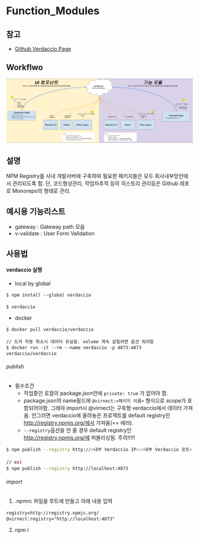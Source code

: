 # Function_Modules

## 참고

- [Github Verdaccio Page](https://github.com/verdaccio/verdaccio)

## Workflwo

<img src="./Workflow_Storybook_Verdaccio.png" style="margin:auto;">

## 설명

NPM Registry를 사내 개발서버에 구축하여 필요한 패키지들은 모두 회사내부망안에서 관리되도록 함.
단, 코드형상관리, 작업자추적 등의 히스토리 관리등은 Github 레포로 Monorepo의 형태로 관리. 

## 예시용 기능리스트

- gateway : Gateway path 모음
- v-validate : User Form Validation

## 사용법

#### verdaccio 실행

- local by global
```
$ npm install --global verdaccio

$ verdaccio
```

- docker
```
$ docker pull verdaccio/verdaccio

// 도커 작동 취소시 데이터 유실됨. volume 계속 살릴려면 옵션 줘야함
$ docker run -it --rm --name verdaccio -p 4873:4873 verdaccio/verdaccio
```

###### publish

- 필수조건
  - 작업중인 로컬의 package.json안에 ```private: true``` 가 없어야 함.
  - package.json의 name필드에 ```@virnect:<패키지 이름>``` 형식으로 scope가 포함되어야함. 그래야 import시 @virnect는 구축형 verdaccio에서 데이터 가져옴. 안그러면 verdaccio에 올려놓은 프로젝트를 default registry인 http://registry.npmjs.org/에서 가져옴(== 에러).
  - ```--registry```옵션을 안 줄 경우 default registry인 http://registry.npmjs.org/에 퍼블리싱됨. 주의!!!!!
```bash
$ npm publish --registry http://<내부 Verdaccio IP>:<내부 Verdaccio 포트>

// ex)
$ npm publish --registry http://localhost:4873
```

###### import

1. .npmrc 파일을 루트에 만들고 아래 내용 입력
  ```
  registry=http://registry.npmjs.org/
  @virnect:registry="http://localhost:4873"
  ```
2. npm i
